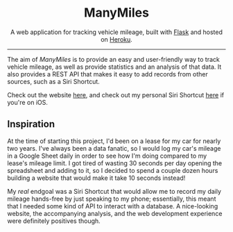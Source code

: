 <!-- <p align="center">
  <img src="https://github.com/jakebrehm/personal-website-v2/blob/master/img/logo.png" width="100" alt="Personal Portfolio Logo"/>
</p> -->

<h1 align="center">ManyMiles</h1>

<p align="center">
    A web application for tracking vehicle mileage, built with <a href="https://github.com/pallets/flask" target="_blank">Flask</a> and hosted on <a href="https://www.heroku.com/" target="_blank">Heroku</a>.
</p>

<!-- <p align="center">
  <img src="https://github.com/jakebrehm/personal-website-v2/blob/master/img/screenshot.png" alt="Personal Portfolio Screenshot"/>
</p> -->

---

The aim of *ManyMiles* is to provide an easy and user-friendly way to track vehicle mileage, as well as provide statistics and an analysis of that data. It also provides a REST API that makes it easy to add records from other sources, such as a Siri Shortcut.

Check out the website [here](https://www.manymiles.app), and check out my personal Siri Shortcut [here](https://www.icloud.com/shortcuts/3da05ad93cbe417cb12ee8f9922f0654) if you're on iOS.

## Inspiration

At the time of starting this project, I'd been on a lease for my car for nearly two years. I've always been a data fanatic, so I would log my car's mileage in a Google Sheet daily in order to see how I'm doing compared to my lease's mileage limit. I got tired of wasting 30 seconds per day opening the spreadsheet and adding to it, so I decided to spend a couple dozen hours building a website that would make it take 10 seconds instead!

My *real* endgoal was a Siri Shortcut that would allow me to record my daily mileage hands-free by just speaking to my phone; essentially, this meant that I needed some kind of API to interact with a database. A nice-looking website, the accompanying analysis, and the web development experience were definitely positives though.